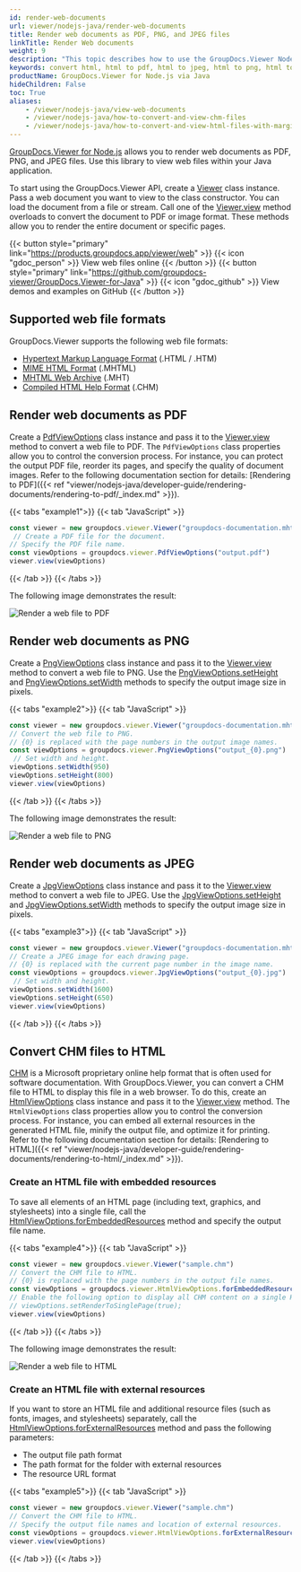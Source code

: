```yaml
---
id: render-web-documents
url: viewer/nodejs-java/render-web-documents
title: Render web documents as PDF, PNG, and JPEG files
linkTitle: Render Web documents
weight: 9
description: "This topic describes how to use the GroupDocs.Viewer Node.js API to convert web documents to PDF, PNG, and JPEG formats."
keywords: convert html, html to pdf, html to jpeg, html to png, html to image
productName: GroupDocs.Viewer for Node.js via Java
hideChildren: False
toc: True
aliases:
    - /viewer/nodejs-java/view-web-documents
    - /viewer/nodejs-java/how-to-convert-and-view-chm-files
    - /viewer/nodejs-java/how-to-convert-and-view-html-files-with-margins
---
```

[GroupDocs.Viewer for Node.js](https://products.groupdocs.com/viewer/nodejs-java) allows you to render web documents as PDF, PNG, and JPEG files. Use this library to view web files within your Java application. 

To start using the GroupDocs.Viewer API, create a [Viewer](#) class instance. Pass a web document you want to view to the class constructor. You can load the document from a file or stream. Call one of the [Viewer.view](#) method overloads to convert the document to PDF or image format. These methods allow you to render the entire document or specific pages.

{{< button style="primary" link="https://products.groupdocs.app/viewer/web" >}} {{< icon "gdoc_person" >}} View web files online {{< /button >}} {{< button style="primary" link="https://github.com/groupdocs-viewer/GroupDocs.Viewer-for-Java" >}} {{< icon "gdoc_github" >}} View demos and examples on GitHub {{< /button >}}

## Supported web file formats

GroupDocs.Viewer supports the following web file formats:

* [Hypertext Markup Language Format](https://docs.fileformat.com/web/html/) (.HTML / .HTM)
* [MIME HTML Format](https://docs.fileformat.com/web/mhtml/) (.MHTML)
* [MHTML Web Archive](https://docs.fileformat.com/web/mht/) (.MHT)
* [Compiled HTML Help Format](https://docs.fileformat.com/web/chm/) (.CHM)

## Render web documents as PDF

Create a [PdfViewOptions](#) class instance and pass it to the [Viewer.view](#) method to convert a web file to PDF. The `PdfViewOptions` class properties allow you to control the conversion process. For instance, you can protect the output PDF file, reorder its pages, and specify the quality of document images. Refer to the following documentation section for details: [Rendering to PDF]({{< ref "viewer/nodejs-java/developer-guide/rendering-documents/rendering-to-pdf/_index.md" >}}).

{{< tabs "example1">}}
{{< tab "JavaScript" >}}
```js
const viewer = new groupdocs.viewer.Viewer("groupdocs-documentation.mhtml")
 // Create a PDF file for the document.
// Specify the PDF file name.
const viewOptions = groupdocs.viewer.PdfViewOptions("output.pdf")
viewer.view(viewOptions)
```
{{< /tab >}}
{{< /tabs >}}

The following image demonstrates the result:

![Render a web file to PDF](/viewer/nodejs-java/images/rendering-basics/render-web-documents/render-web-to-pdf.png)

## Render web documents as PNG

Create a [PngViewOptions](#) class instance and pass it to the [Viewer.view](#) method to convert a web file to PNG. Use the [PngViewOptions.setHeight](#) and [PngViewOptions.setWidth](#) methods to specify the output image size in pixels.

{{< tabs "example2">}}
{{< tab "JavaScript" >}}
```js
const viewer = new groupdocs.viewer.Viewer("groupdocs-documentation.mhtml")
// Convert the web file to PNG.
// {0} is replaced with the page numbers in the output image names.
const viewOptions = groupdocs.viewer.PngViewOptions("output_{0}.png")
 // Set width and height.
viewOptions.setWidth(950)
viewOptions.setHeight(800)
viewer.view(viewOptions)
```
{{< /tab >}}
{{< /tabs >}}

The following image demonstrates the result:

![Render a web file to PNG](/viewer/nodejs-java/images/rendering-basics/render-web-documents/render-web-to-png.png)

## Render web documents as JPEG

Create a [JpgViewOptions](#) class instance and pass it to the [Viewer.view](#) method to convert a web file to JPEG. Use the [JpgViewOptions.setHeight](#) and [JpgViewOptions.setWidth](#) methods to specify the output image size in pixels.

{{< tabs "example3">}}
{{< tab "JavaScript" >}}
```js
const viewer = new groupdocs.viewer.Viewer("groupdocs-documentation.mhtml")
// Create a JPEG image for each drawing page.
// {0} is replaced with the current page number in the image name.
const viewOptions = groupdocs.viewer.JpgViewOptions("output_{0}.jpg")
 // Set width and height.
viewOptions.setWidth(1600)
viewOptions.setHeight(650)
viewer.view(viewOptions)
```
{{< /tab >}}
{{< /tabs >}}

## Convert CHM files to HTML

[CHM](https://docs.fileformat.com/web/chm/) is a Microsoft proprietary online help format that is often used for software documentation. With GroupDocs.Viewer, you can convert a CHM file to HTML to display this file in a web browser. To do this, create an [HtmlViewOptions](#) class instance and pass it to the [Viewer.view](#) method. The `HtmlViewOptions` class properties allow you to control the conversion process. For instance, you can embed all external resources in the generated HTML file, minify the output file, and optimize it for printing. Refer to the following documentation section for details: [Rendering to HTML]({{< ref "viewer/nodejs-java/developer-guide/rendering-documents/rendering-to-html/_index.md" >}}).

### Create an HTML file with embedded resources

To save all elements of an HTML page (including text, graphics, and stylesheets) into a single file, call the [HtmlViewOptions.forEmbeddedResources](#) method and specify the output file name.

{{< tabs "example4">}}
{{< tab "JavaScript" >}}
```js
const viewer = new groupdocs.viewer.Viewer("sample.chm")
// Convert the CHM file to HTML.
// {0} is replaced with the page numbers in the output file names.
const viewOptions = groupdocs.viewer.HtmlViewOptions.forEmbeddedResources("chm_result_{0}.html")
// Enable the following option to display all CHM content on a single HTML page.
// viewOptions.setRenderToSinglePage(true);
viewer.view(viewOptions)
```
{{< /tab >}}
{{< /tabs >}}

The following image demonstrates the result:

![Render a web file to HTML](/viewer/nodejs-java/images/rendering-basics/render-web-documents/render-chm-to-html.png)

### Create an HTML file with external resources

If you want to store an HTML file and additional resource files (such as fonts, images, and stylesheets) separately, call the [HtmlViewOptions.forExternalResources](#) method and pass the following parameters:

  * The output file path format
  * The path format for the folder with external resources
  * The resource URL format

{{< tabs "example5">}}
{{< tab "JavaScript" >}}
```js
const viewer = new groupdocs.viewer.Viewer("sample.chm")
// Convert the CHM file to HTML.
// Specify the output file names and location of external resources.
const viewOptions = groupdocs.viewer.HtmlViewOptions.forExternalResources("page_{0}.html", "page_{0}/resource_{0}_{1}", "page_{0}/resource_{0}_{1}");
viewer.view(viewOptions)
```
{{< /tab >}}
{{< /tabs >}}